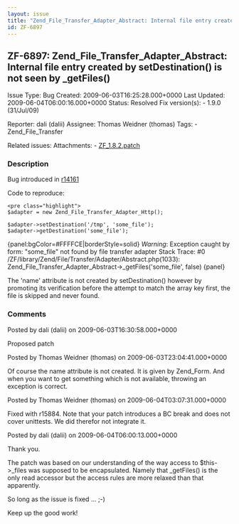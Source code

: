 ```yaml
---
layout: issue
title: "Zend_File_Transfer_Adapter_Abstract: Internal file entry created by setDestination() is not seen by _getFiles()"
id: ZF-6897
---
```


ZF-6897: Zend\_File\_Transfer\_Adapter\_Abstract: Internal file entry created by setDestination() is not seen by \_getFiles()
-----------------------------------------------------------------------------------------------------------------------------

 Issue Type: Bug Created: 2009-06-03T16:25:28.000+0000 Last Updated: 2009-06-04T06:00:16.000+0000 Status: Resolved Fix version(s): - 1.9.0 (31/Jul/09)
 
 Reporter:  dali (dalii)  Assignee:  Thomas Weidner (thomas)  Tags: - Zend\_File\_Transfer
 
 Related issues: 
 Attachments: - [ZF\_1.8.2.patch](/issues/secure/attachment/11976/ZF_1.8.2.patch)
 
### Description

Bug introduced in [r14161](http://framework.zend.com/code/browse/Zend_Framework/standard/trunk/library/Zend/File/Transfer/Adapter/Abstract.php?r1=14055&r2=14161&u=12&ignore=&k=)

Code to reproduce:

 
    <pre class="highlight">
    $adapter = new Zend_File_Transfer_Adapter_Http();
    
    $adapter->setDestination('/tmp', 'some_file');
    $adapter->getDestination('some_file');


{panel:bgColor=#FFFFCE|borderStyle=solid} _Warning_: Exception caught by form: "some\_file" not found by file transfer adapter Stack Trace: #0 /ZF/library/Zend/File/Transfer/Adapter/Abstract.php(1033): Zend\_File\_Transfer\_Adapter\_Abstract->\_getFiles('some\_file', false) {panel}

The 'name' attribute is not created by setDestination() however by promoting its verification before the attempt to match the array key first, the file is skipped and never found.

 

 

### Comments

Posted by dali (dalii) on 2009-06-03T16:30:58.000+0000

Proposed patch

 

 

Posted by Thomas Weidner (thomas) on 2009-06-03T23:04:41.000+0000

Of course the name attribute is not created. It is given by Zend\_Form. And when you want to get something which is not available, throwing an exception is correct.

 

 

Posted by Thomas Weidner (thomas) on 2009-06-04T03:07:31.000+0000

Fixed with r15884. Note that your patch introduces a BC break and does not cover unittests. We did therefor not integrate it.

 

 

Posted by dali (dalii) on 2009-06-04T06:00:13.000+0000

Thank you.

The patch was based on our understanding of the way access to $this->\_files was supposed to be encapsulated. Namely that \_getFiles() is the only read accessor but the access rules are more relaxed than that apparently.

So long as the issue is fixed ... ;-)

Keep up the good work!

 

 